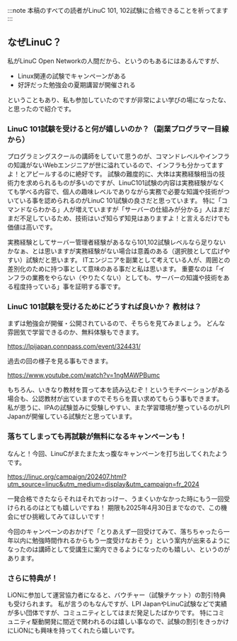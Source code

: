 
:::note
本稿のすべての読者がLinuC 101, 102試験に合格できることを祈ってます
:::

## なぜLinuC？
私がLinuC Open Networkの人間だから、というのもあるにはあるんですが、

- Linux関連の試験でキャンペーンがある
- 好評だった勉強会の夏期講習が開催される

ということもあり、私も参加していたのですが非常によい学びの場になったな、と思ったので紹介です。

### LinuC 101試験を受けると何が嬉しいのか？（副業プログラマー目線から）
プログラミングスクールの講師をしていて思うのが、コマンドレベルやインフラの知識がないWebエンジニアが世に溢れているので、インフラも分かってますよ！とアピールするのに絶好です。
試験の難度的に、大体は実務経験相当の技術力を求められるものが多いのですが、LinuC101試験の内容は実務経験がなくても学べる内容で、個人の趣味レベルでありながら実務で必要な知識や技術がついている事を認められるのがLinuC 101試験の良さだと思っています。
特に「コマンドならわかる」人が増えていますが「サーバーの仕組みが分かる」人はまだまだ不足しているため、技術はいざ知らず知見はありますよ！と言えるだけでも価値は高いです。

実務経験としてサーバー管理者経験があるなら101,102試験レベルなら足りないかなぁ、とは思いますが実務経験がない場合は意義のある（選択肢として広げやすい）試験だと思います。
ITエンジニアを副業として考えている人が、周囲との差別化のために持つ事として意味のある事だと私は思います。
重要なのは「インフラの業務をやらない（やりたくない）としても、サーバーの知識や技術をある程度持っている」事を証明する事です。

### LinuC 101試験を受けるためにどうすれば良いか？ 教材は？
まずは勉強会が開催・公開されているので、そちらを見てみましょう。
どんな雰囲気で学習できるのか、無料体験もできます。

https://lpijapan.connpass.com/event/324431/

過去の回の様子を見る事もできます。

https://www.youtube.com/watch?v=1ngMAWPBumc

もちろん、いきなり教材を買って本を読み込むぞ！というモチベーションがある場合も、公認教材が出ていますのでそちらを買い求めてもらう事もできます。
私が思うに、IPAの試験並みに受験しやすい、また学習環境が整っているのがLPI Japanが開催している試験だと思っています。

### 落ちてしまっても再試験が無料になるキャンペーンも！
なんと！今回、LinuCがまたまた太っ腹なキャンペーンを打ち出してくれたようです。

https://linuc.org/campaign/202407.html?utm_source=linuc&utm_medium=display&utm_campaign=fr_2024

一発合格できたならそれはそれでおっけー、うまくいかなかった時にもう一回受けられるのはとても嬉しいですね！
期限も2025年4月30日までなので、この機会にぜひ挑戦してみてほしいです！

今回のキャンペーンのおかげで「とりあえず一回受けてみて、落ちちゃったら一年以内に勉強時間作れるからもう一度受けなおそう」という案内が出来るようになったのは講師として受講生に案内できるようになったのも嬉しい、というのがあります。

### さらに特典が！
LiONに参加して運営協力者になると、バウチャー（試験チケット）の割引特典も受けられます。
私が言うのもなんですが、LPI JapanやLinuC試験などで実績が多い団体ですが、コミュニティとしてはまだ発足したばかりです。
特にコミュニティ駆動開発に間近で関われるのは嬉しい事なので、試験の割引をきっかけにLiONにも興味を持ってくれたら嬉しいです。
